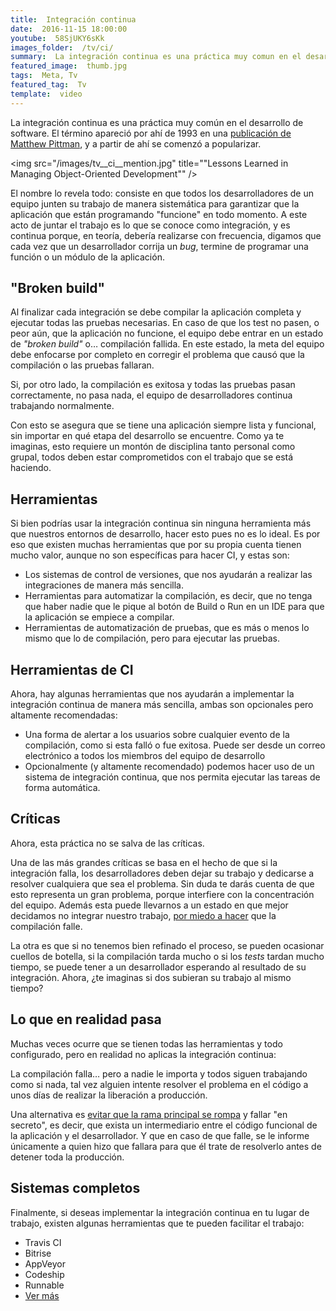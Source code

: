 ```yaml
---
title:  Integración continua
date:  2016-11-15 18:00:00
youtube:  58SjUKY6sKk
images_folder:  /tv/ci/
summary:  La integración continua es una práctica muy comun en el desarrollo de software que consiste en que los desarrolladores compilen su código continuamente para detectar errores tempranamente.
featured_image:  thumb.jpg
tags:  Meta, Tv
featured_tag:  Tv
template:  video
---
```


La integración continua es una práctica muy común en el desarrollo de software. El término apareció por ahí de 1993 en una <a href="http://dl.acm.org/citation.cfm?id=625253" target="_blank">publicación de Matthew Pittman</a>, y a partir de ahí se comenzó a popularizar.  

<img src="/images/tv__ci__mention.jpg" title=""Lessons Learned in Managing Object-Oriented Development"" />

El nombre lo revela todo: consiste en que todos los desarrolladores de un equipo junten su trabajo de manera sistemática para garantizar que la aplicación que están programando "funcione" en todo momento. A este acto de juntar el trabajo es lo que se conoce como integración, y es continua porque, en teoría, debería realizarse con frecuencia, digamos que cada vez que un desarrollador corrija un *bug*, termine de programar una función o un módulo de la aplicación.  

## "Broken build"  
Al finalizar cada integración se debe compilar la aplicación completa y ejecutar todas las pruebas necesarias. En caso de que los test no pasen, o peor aún, que la aplicación no funcione, el equipo debe entrar en un estado de *"broken build"* o… compilación fallida. En este estado, la meta del equipo debe enfocarse por completo en corregir el problema que causó que la compilación o las pruebas fallaran.

Si, por otro lado, la compilación es exitosa y todas las pruebas pasan correctamente, no pasa nada, el equipo de desarrolladores continua trabajando normalmente.

Con esto se asegura que se tiene una aplicación siempre lista y funcional, sin importar en qué etapa del desarrollo se encuentre. Como ya te imaginas, esto requiere un montón de disciplina tanto personal como grupal, todos deben estar comprometidos con el trabajo que se está haciendo.

## Herramientas  
Si bien podrías usar la integración continua sin ninguna herramienta más que nuestros entornos de desarrollo, hacer esto pues no es lo ideal. Es por eso que existen muchas herramientas que por su propia cuenta tienen mucho valor, aunque no son específicas para hacer CI, y estas son: 

- Los sistemas de control de versiones, que nos ayudarán a realizar las integraciones de manera más sencilla.    
- Herramientas para automatizar la compilación, es decir, que no tenga que haber nadie que le pique al botón de Build o Run en un IDE para que la aplicación se empiece a compilar.  
- Herramientas de automatización de pruebas, que es más o menos lo mismo que lo de compilación, pero para ejecutar las pruebas.  

## Herramientas de CI  
Ahora, hay algunas herramientas que nos ayudarán a implementar la integración continua de manera más sencilla, ambas son opcionales pero altamente recomendadas:

- Una forma de alertar a los usuarios sobre cualquier evento de la compilación, como si esta falló o fue exitosa. Puede ser desde un correo electrónico a todos los miembros del equipo de desarrollo
- Opcionalmente (y altamente recomendado) podemos hacer uso de un sistema de integración continua, que nos permita ejecutar las tareas de forma automática.  

## Críticas  
Ahora, esta práctica no se salva de las críticas. 

Una de las más grandes críticas se basa en el hecho de que si la integración falla, los desarrolladores deben dejar su trabajo y dedicarse a resolver cualquiera que sea el problema. Sin duda te darás cuenta de que esto representa un gran problema, porque interfiere con la concentración del equipo. Además esta puede llevarnos a un estado en que mejor decidamos no integrar nuestro trabajo, <a href="http://www.yegor256.com/2014/10/08/continuous-integration-is-dead.html#what-about-discipline" target="_blank">por miedo a hacer</a> que la compilación falle.

La otra es que si no tenemos bien refinado el proceso, se pueden  ocasionar cuellos de botella, si la compilación tarda mucho o si los *tests* tardan mucho tiempo, se puede tener a un desarrollador esperando al resultado de su integración. Ahora, ¿te imaginas si dos subieran su trabajo al mismo tiempo?

## Lo que en realidad pasa  
Muchas veces ocurre que se tienen todas las herramientas y todo configurado, pero en realidad no aplicas la integración continua:  

La compilación falla… pero a nadie le importa y todos siguen trabajando como si nada, tal vez alguien intente resolver el problema en el código a unos días de realizar la liberación a producción.

Una alternativa es <a href="https://luixrodriguezneches.wordpress.com/2012/08/27/continuous-integration-is-not-the-key/" target="_blank">evitar que la rama principal se rompa</a> y fallar "en secreto", es decir, que exista un intermediario entre el código funcional de la aplicación y el desarrollador. Y que en caso de que falle, se le informe únicamente a quien hizo que fallara para que él trate de resolverlo antes de detener toda la producción.

## Sistemas completos  
Finalmente, si deseas implementar la integración continua en tu lugar de trabajo, existen algunas herramientas que te pueden facilitar el trabajo:   

- Travis CI
- Bitrise
- AppVeyor
- Codeship
- Runnable
- <a href="https://github.com/integrations/feature/continuous-integration" target="_blank">Ver más</a>
